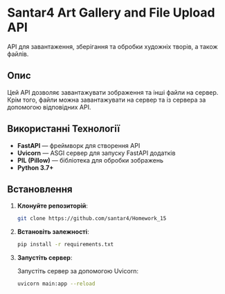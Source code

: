 # Santar4 Art Gallery and File Upload API

API для завантаження, зберігання та обробки художніх творів, а також файлів.

## Опис

Цей API дозволяє завантажувати зображення та інші файли на сервер. Крім того, файли можна  завантажувати на сервер та із сервера за допомогою відповідних API.

## Використанні Технології

- **FastAPI** — фреймворк для створення API
- **Uvicorn** — ASGI сервер для запуску FastAPI додатків
- **PIL (Pillow)** — бібліотека для обробки зображень
- **Python 3.7+**

## Встановлення

1. **Клонуйте репозиторій**:
   ```bash
   git clone https://github.com/santar4/Homework_15
   
   ```
   
2. **Встановіть залежності**:

    ```bash
    pip install -r requirements.txt
    ```

3. **Запустіть сервер**:

    Запустіть сервер за допомогою Uvicorn:

    ```bash
    uvicorn main:app --reload
    ```